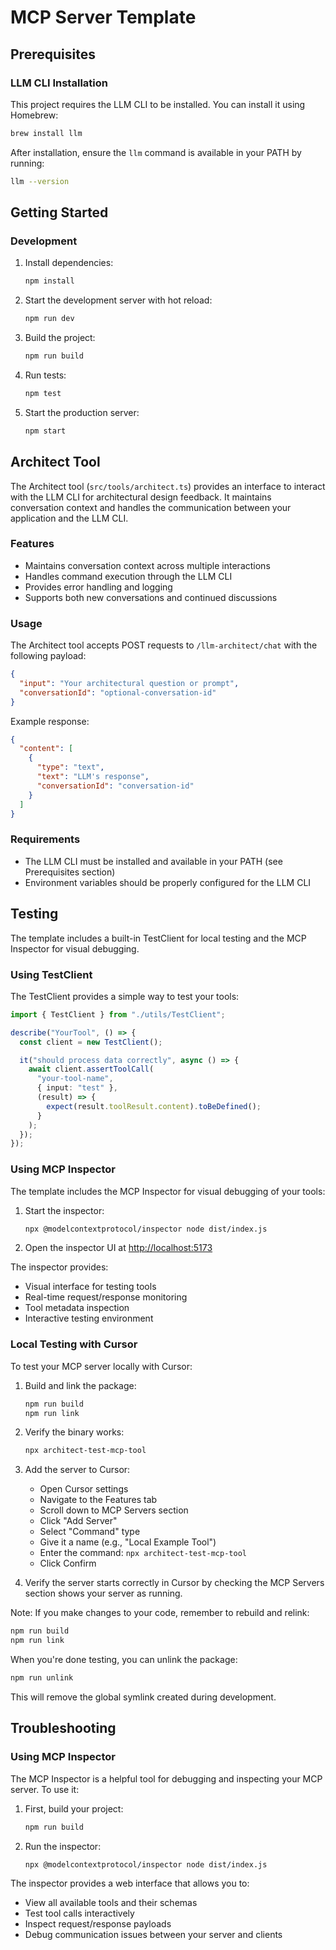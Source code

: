 # MCP Server Template

## Prerequisites

### LLM CLI Installation

This project requires the LLM CLI to be installed. You can install it using Homebrew:

```bash
brew install llm
```

After installation, ensure the `llm` command is available in your PATH by running:

```bash
llm --version
```

## Getting Started

### Development

1. Install dependencies:

   ```bash
   npm install
   ```

2. Start the development server with hot reload:

   ```bash
   npm run dev
   ```

3. Build the project:

   ```bash
   npm run build
   ```

4. Run tests:

   ```bash
   npm test
   ```

5. Start the production server:

   ```bash
   npm start
   ```

## Architect Tool

The Architect tool (`src/tools/architect.ts`) provides an interface to interact with the LLM CLI for architectural design feedback. It maintains conversation context and handles the communication between your application and the LLM CLI.

### Features

- Maintains conversation context across multiple interactions
- Handles command execution through the LLM CLI
- Provides error handling and logging
- Supports both new conversations and continued discussions

### Usage

The Architect tool accepts POST requests to `/llm-architect/chat` with the following payload:

```json
{
  "input": "Your architectural question or prompt",
  "conversationId": "optional-conversation-id"
}
```

Example response:

```json
{
  "content": [
    {
      "type": "text",
      "text": "LLM's response",
      "conversationId": "conversation-id"
    }
  ]
}
```

### Requirements

- The LLM CLI must be installed and available in your PATH (see Prerequisites section)
- Environment variables should be properly configured for the LLM CLI

## Testing

The template includes a built-in TestClient for local testing and the MCP Inspector for visual debugging.

### Using TestClient

The TestClient provides a simple way to test your tools:

```typescript
import { TestClient } from "./utils/TestClient";

describe("YourTool", () => {
  const client = new TestClient();

  it("should process data correctly", async () => {
    await client.assertToolCall(
      "your-tool-name",
      { input: "test" },
      (result) => {
        expect(result.toolResult.content).toBeDefined();
      }
    );
  });
});
```

### Using MCP Inspector

The template includes the MCP Inspector for visual debugging of your tools:

1. Start the inspector:

   ```bash
   npx @modelcontextprotocol/inspector node dist/index.js
   ```

2. Open the inspector UI at <http://localhost:5173>

The inspector provides:

- Visual interface for testing tools
- Real-time request/response monitoring
- Tool metadata inspection
- Interactive testing environment

### Local Testing with Cursor

To test your MCP server locally with Cursor:

1. Build and link the package:

   ```bash
   npm run build
   npm run link
   ```

2. Verify the binary works:

   ```bash
   npx architect-test-mcp-tool
   ```

3. Add the server to Cursor:

   - Open Cursor settings
   - Navigate to the Features tab
   - Scroll down to MCP Servers section
   - Click "Add Server"
   - Select "Command" type
   - Give it a name (e.g., "Local Example Tool")
   - Enter the command: `npx architect-test-mcp-tool`
   - Click Confirm

4. Verify the server starts correctly in Cursor by checking the MCP Servers section shows your server as running.

Note: If you make changes to your code, remember to rebuild and relink:

```bash
npm run build
npm run link
```

When you're done testing, you can unlink the package:

```bash
npm run unlink
```

This will remove the global symlink created during development.

## Troubleshooting

### Using MCP Inspector

The MCP Inspector is a helpful tool for debugging and inspecting your MCP server. To use it:

1. First, build your project:

   ```bash
   npm run build
   ```

2. Run the inspector:

   ```bash
   npx @modelcontextprotocol/inspector node dist/index.js
   ```

The inspector provides a web interface that allows you to:

- View all available tools and their schemas
- Test tool calls interactively
- Inspect request/response payloads
- Debug communication issues between your server and clients

